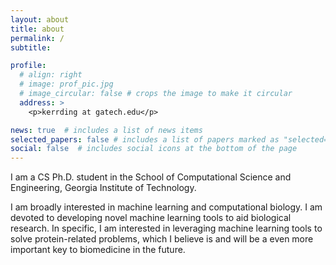 ```yaml
---
layout: about
title: about
permalink: /
subtitle: 

profile:
  # align: right
  # image: prof_pic.jpg
  # image_circular: false # crops the image to make it circular
  address: >
    <p>kerrding at gatech.edu</p>

news: true  # includes a list of news items
selected_papers: false # includes a list of papers marked as "selected={true}"
social: false  # includes social icons at the bottom of the page
---
```


I am a CS Ph.D. student in the School of Computational Science and Engineering, Georgia Institute of Technology.

I am broadly interested in machine learning and computational biology. I am devoted to developing novel machine learning tools to aid biological research. In specific, I am interested in leveraging machine learning tools to solve protein-related problems, which I believe is and will be a even more important key to biomedicine in the future.
